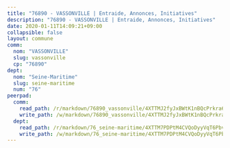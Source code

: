 ```yaml
---
title: "76890 - VASSONVILLE | Entraide, Annonces, Initiatives"
description: "76890 - VASSONVILLE | Entraide, Annonces, Initiatives"
date: 2020-01-11T14:09:21+09:00
collapsible: false
layout: commune
comm:
  nom: "VASSONVILLE"
  slug: vassonville
  cp: "76890"
dept:
  nom: "Seine-Maritime"
  slug: seine-maritime
  num: "76"
peerpad:
  comm:
    read_path: /r/markdown/76890_vassonville/4XTTMJ2fyJxBWtK1nBQcPrkra6Ykw5NHXipFgtorJMq8nV7nz
    write_path: /w/markdown/76890_vassonville/4XTTMJ2fyJxBWtK1nBQcPrkra6Ykw5NHXipFgtorJMq8nV7nz-K3TgUEsBhh5tur1QbiYYaoP4t3Tn5Dkc8QiFJzrw8qoz6jNA6K5kSj3a8oMsW3E6iPiHENSgk49NiEHu3c1Uf2DfPm1mQnQUY64JRAUtZtkGVaXztixT248zJ4Y7rTsuXXWzQszS
  dept:
    read_path: /r/markdown/76_seine-maritime/4XTTM7PDPtM4CVQoDyyVqT6Pbvj1SVtndpXJdTDsc7xwdMTdt
    write_path: /w/markdown/76_seine-maritime/4XTTM7PDPtM4CVQoDyyVqT6Pbvj1SVtndpXJdTDsc7xwdMTdt-K3TgUmo7Qwp8ZQz8qKFjC8WCY27ypEpX2c8BXeSV9rrPY1zRZn2SrYwkBXF8VnHkcepiXsccFfKHYuT2JNgSMXxLRaUGRu6o5B3BB15nZxEho97cTz3yC4eRTX4hZM1hcyAZrn8r
---
```



